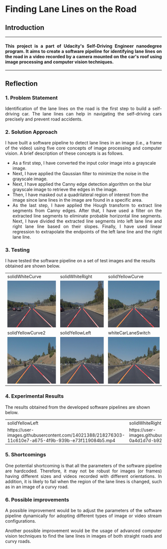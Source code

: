 # **Finding Lane Lines on the Road** 

## Introduction

---

#### <div style="text-align: justify"> This project is a part of Udacity's Self-Driving Engineer nanodegree program. It aims to create a software pipeline for identifying lane lines on the road in a video recorded by a camera mounted on the car's roof using image processing and computer vision techniques. </div>

---

## Reflection
### 1. Problem Statement
<div style="text-align: justify"> Identification of the lane lines on the road is the first step to build a self-driving car. The lane lines can help in navigating the self-driving cars precisely and prevent road accidents. </div>  

### 2. Solution Approach
<div style="text-align: justify"> I have built a software pipeline to detect lane lines in an image (i.e., a frame of the video) using five core concepts of image processing and computer vision. A brief description of these concepts is as follows. </div>  
 <p></p>

* As a first step, I have converted the input color image into a grayscale image. 
* Next, I have applied the Gaussian filter to minimize the noise in the grayscale image. 
* Next, I have applied the Canny edge detection algorithm on the blur grayscale image to retrieve the edges in the image. 
* Then, I have masked out a quadrilateral region of interest from the image since lane lines in the image are found in a specific area. 
* <div style="text-align: justify">As the last step, I have applied the Hough transform to extract line segments from Canny edges. After that, I have used a filter on the extracted line segments to eliminate probable horizontal line segments. Next, I have divided the extracted line segments into left lane line and right lane line based on their slopes. Finally, I have used linear regression to extrapolate the endpoints of the left lane line and the right lane line. </div>

### 3. Testing
I have tested the software pipeline on a set of test images and the results obtained are shown below.  

<table>
 <center>
  <tr>
    <td>solidWhiteCurve</td>
     <td>solidWhiteRight</td>
     <td>solidYellowCurve</td>
  </tr>
  <tr>
     <td> <img src="./test_images_output/solidWhiteCurve_output.jpg" width="260" height="150"> </td>
     <td> <img src="./test_images_output/solidWhiteRight_output.jpg" width="260" height="150"> </td>
     <td> <img src="./test_images_output/solidYellowCurve_output.jpg" width="260" height="150"> </td>
  </tr>
  <tr>
    <td>solidYellowCurve2</td>
     <td>solidYellowLeft</td>
     <td>whiteCarLaneSwitch</td>
  </tr>
  <tr>
     <td> <img src="./test_images_output/solidYellowCurve2_output.jpg" width="260" height="150"> </td>
     <td> <img src="./test_images_output/solidYellowLeft_output.jpg" width="260" height="150"> </td>
     <td> <img src="./test_images_output/whiteCarLaneSwitch_output.jpg" width="260" height="150"> </td>
  </tr>
 </center>
 </table>
 
### 4. Experimental Results
The results obtained from the developed software pipelines are shown below.

 <table>
 <center>
  <tr>
    <td>solidYellowLeft</td>
     <td>solidWhiteRight</td>
  </tr>
  <tr>
     <td> https://user-images.githubusercontent.com/14021388/218276303-11c610e7-a675-4f9b-939b-e73f119084b5.mp4 </td>
     <td> https://user-images.githubusercontent.com/14021388/218276316-0a4d1d7d-b928-4324-98ec-91821859b556.mp4 </td>
  </tr>
 </center>
 </table>


### 5. Shortcomings 

<div style="text-align: justify">One potential shortcoming is that all the parameters of the software pipeline are hardcoded. Therefore, it may not be robust for images (or frames) having different sizes and videos recorded with different orientations. In addition, it is likely to fail when the region of the lane lines is changed, such as in an image of a curvy road. </div>

### 6. Possible improvements 

<div style="text-align: justify">A possible improvement would be to adjust the parameters of the software pipeline dynamically for adopting different types of image or video stream configurations.</div>
<p></p>

<div style="text-align: justify">Another possible improvement would be the usage of advanced computer vision techniques to find the lane lines in images of both straight roads and curvy roads.</div>
